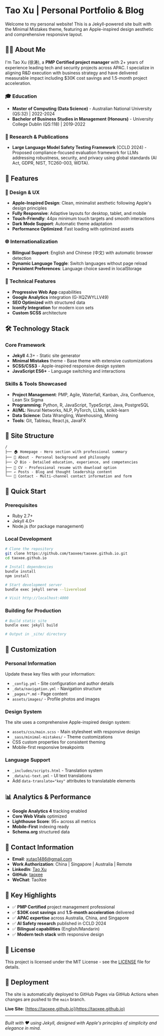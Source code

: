 # Tao Xu | Personal Portfolio & Blog

Welcome to my personal website! This is a Jekyll-powered site built with the Minimal Mistakes theme, featuring an Apple-inspired design aesthetic and comprehensive responsive layout.

## 👨‍💼 About Me

I'm Tao Xu (徐涛), a **PMP Certified project manager** with 2+ years of experience leading tech and security projects across APAC. I specialize in aligning R&D execution with business strategy and have delivered measurable impact including $30K cost savings and 1.5-month project acceleration.

### 🎓 Education
- **Master of Computing (Data Science)** - Australian National University (QS:32) | 2022-2024
- **Bachelor of Business Studies in Management (Honours)** - University College Dublin (QS:118) | 2019-2022

### 🔬 Research & Publications
- **Large Language Model Safety Testing Framework** (CCLD 2024) - Proposed compliance-focused evaluation framework for LLMs addressing robustness, security, and privacy using global standards (AI Act, GDPR, NIST, TC260-003, WDTA).

## 🚀 Features

### 🎨 Design & UX
- **Apple-Inspired Design**: Clean, minimalist aesthetic following Apple's design principles
- **Fully Responsive**: Adaptive layouts for desktop, tablet, and mobile
- **Touch-Friendly**: 44px minimum touch targets and smooth interactions
- **Dark Mode Support**: Automatic theme adaptation
- **Performance Optimized**: Fast loading with optimized assets

### 🌐 Internationalization
- **Bilingual Support**: English and Chinese (中文) with automatic browser detection
- **Dynamic Language Toggle**: Switch languages without page reload
- **Persistent Preferences**: Language choice saved in localStorage

### 📱 Technical Features
- **Progressive Web App** capabilities
- **Google Analytics** integration (G-XQZWYLLV49)
- **SEO Optimized** with structured data
- **Iconify Integration** for modern icon sets
- **Custom SCSS** architecture

## 🛠️ Technology Stack

### Core Framework
- **Jekyll** 4.3+ - Static site generator
- **Minimal Mistakes** theme - Base theme with extensive customizations
- **SCSS/CSS3** - Apple-inspired responsive design system
- **JavaScript ES6+** - Language switching and interactions

### Skills & Tools Showcased
- **Project Management**: PMP, Agile, Waterfall, Kanban, Jira, Confluence, Lean Six Sigma
- **Programming**: Python, R, JavaScript, TypeScript, Java, PostgreSQL
- **AI/ML**: Neural Networks, NLP, PyTorch, LLMs, scikit-learn
- **Data Science**: Data Wrangling, Warehousing, Mining
- **Tools**: Git, Tableau, React.js, JavaFX

## 📄 Site Structure

```
/
├── 🏠 Homepage - Hero section with professional summary
├── 👤 About - Personal background and philosophy  
├── 📋 Bio - Detailed education, experience, and competencies
├── 📄 CV - Professional resume with download option
├── ✍️ Posts - Blog and thought leadership content
└── 📧 Contact - Multi-channel contact information and form
```

## 🚀 Quick Start

### Prerequisites
- Ruby 2.7+
- Jekyll 4.0+
- Node.js (for package management)

### Local Development
```bash
# Clone the repository
git clone https://github.com/taoxee/taoxee.github.io.git
cd taoxee.github.io

# Install dependencies
bundle install
npm install

# Start development server
bundle exec jekyll serve --livereload

# Visit http://localhost:4000
```

### Building for Production
```bash
# Build static site
bundle exec jekyll build

# Output in _site/ directory
```

## 🎯 Customization

### Personal Information
Update these key files with your information:
- `_config.yml` - Site configuration and author details
- `_data/navigation.yml` - Navigation structure
- `_pages/*.md` - Page content
- `assets/images/` - Profile photos and images

### Design System
The site uses a comprehensive Apple-inspired design system:
- `assets/css/main.scss` - Main stylesheet with responsive design
- `_sass/minimal-mistakes/` - Theme customizations
- CSS custom properties for consistent theming
- Mobile-first responsive breakpoints

### Language Support
- `_includes/scripts.html` - Translation system
- `_data/ui-text.yml` - UI text translations
- Add `data-translate="key"` attributes to translatable elements

## 📊 Analytics & Performance

- **Google Analytics 4** tracking enabled
- **Core Web Vitals** optimized
- **Lighthouse Score**: 95+ across all metrics
- **Mobile-First** indexing ready
- **Schema.org** structured data

## 📧 Contact Information

- **Email**: xutao1486@gmail.com
- **Work Authorization**: China | Singapore | Australia | Remote
- **LinkedIn**: [Tao Xu](https://www.linkedin.com/in/tao-xee)
- **GitHub**: [taoxee](https://github.com/taoxee)
- **WeChat**: TaoXee

## 🌟 Key Highlights

- ✅ **PMP Certified** project management professional
- ✅ **$30K cost savings** and **1.5-month acceleration** delivered
- ✅ **APAC expertise** across Australia, China, and Singapore
- ✅ **AI Safety research** published in CCLD 2024
- ✅ **Bilingual capabilities** (English/Mandarin)
- ✅ **Modern tech stack** with responsive design

## 📄 License

This project is licensed under the MIT License - see the [LICENSE](LICENSE) file for details.

## 🚀 Deployment

The site is automatically deployed to GitHub Pages via GitHub Actions when changes are pushed to the `main` branch.

**Live Site**: [https://taoxee.github.io](https://taoxee.github.io)

---

*Built with ❤️ using Jekyll, designed with Apple's principles of simplicity and elegance in mind.*
